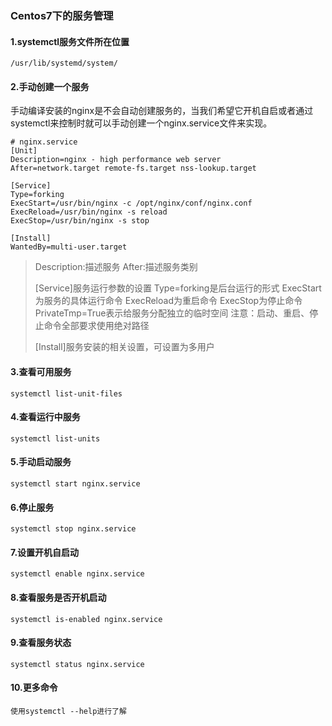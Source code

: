 ### Centos7下的服务管理

#### 1.systemctl服务文件所在位置

```
/usr/lib/systemd/system/
```

#### 2.手动创建一个服务

手动编译安装的nginx是不会自动创建服务的，当我们希望它开机自启或者通过systemctl来控制时就可以手动创建一个nginx.service文件来实现。

```
# nginx.service
[Unit]
Description=nginx - high performance web server
After=network.target remote-fs.target nss-lookup.target

[Service]
Type=forking
ExecStart=/usr/bin/nginx -c /opt/nginx/conf/nginx.conf
ExecReload=/usr/bin/nginx -s reload
ExecStop=/usr/bin/nginx -s stop

[Install]
WantedBy=multi-user.target
```

> [Unit]:服务的说明
> Description:描述服务
> After:描述服务类别
>
> [Service]服务运行参数的设置
> Type=forking是后台运行的形式
> ExecStart为服务的具体运行命令
> ExecReload为重启命令
> ExecStop为停止命令
> PrivateTmp=True表示给服务分配独立的临时空间
> 注意：启动、重启、停止命令全部要求使用绝对路径
>
> [Install]服务安装的相关设置，可设置为多用户

#### 3.查看可用服务

```
systemctl list-unit-files
```

#### 4.查看运行中服务

```
systemctl list-units
```

#### 5.手动启动服务

```
systemctl start nginx.service
```

#### 6.停止服务

```
systemctl stop nginx.service
```

#### 7.设置开机自启动

```
systemctl enable nginx.service
```

#### 8.查看服务是否开机启动

```
systemctl is-enabled nginx.service
```

#### 9.查看服务状态

```
systemctl status nginx.service
```

#### 10.更多命令

```
使用systemctl --help进行了解
```


